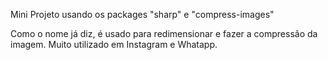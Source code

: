 Mini Projeto usando os packages "sharp" e "compress-images"

Como o nome já diz, é usado para redimensionar e fazer a compressão da imagem. Muito utilizado em Instagram e Whatapp.